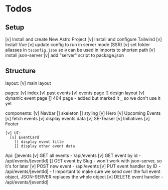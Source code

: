 # Todos 


## Setup
  [v] Install and create New Astro Project
  [v] Install and configure Tailwind
  [v] Install Vue
  [v] update config to run in server mode (SSR)
  [v] set folder aliasses in `tsconfig.json` so `@` can be used in imports to shorten path
  [v] install json-server
    [v] add "server" script to package.json

## Structure
  layout:
    [v] main layout

  pages:
    [v] index
    [v] past events
    [v] events page
      [] design layout
    [v] dynamic event page
    [] 404 page
      - added but marked it `_` so we don't use it yet
    
  components:
    [v] Navbar
      [] skeleton
      [] styling
    [v] Hero
    [v] Upcoming Events
      [v] fetch events
      [v] display events data 
    [v] SE-Teaser
    [v] Initiatives
    [v] Footer
    
    [v] UI:
      [v] EventCard
        [] display event title
        [] display other event data
  
  Api:
    []events
      [v] GET all events - /api/events
      [v] GET event by id - /api/events/[eventId]
      [] GET event by Slug
        - won't work with json-server, so it's for later
      [v] POST new event - /api/events
      [v] PUT event handler by ID - /api/events/[eventId] 
        - ! important to make sure we send over the full event object, JSON-SERVER replaces the whole object
      [v] DELETE event handler - /api/events/[eventId]
        

